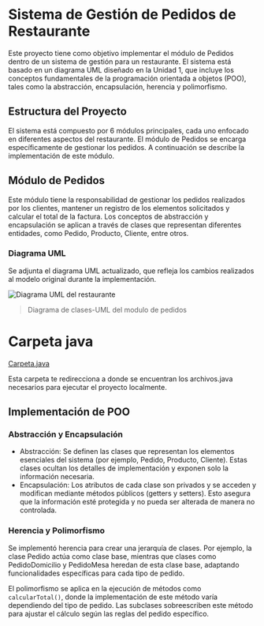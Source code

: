 # Sistema de Gestión de Pedidos de Restaurante
Este proyecto tiene como objetivo implementar el módulo de Pedidos dentro de un sistema de gestión para un restaurante. El sistema está basado en un diagrama UML diseñado en la Unidad 1, que incluye los conceptos fundamentales de la programación orientada a objetos (POO), tales como la abstracción, encapsulación, herencia y polimorfismo.

## Estructura del Proyecto
El sistema está compuesto por 6 módulos principales, cada uno enfocado en diferentes aspectos del restaurante. El módulo de Pedidos se encarga específicamente de gestionar los pedidos. A continuación se describe la implementación de este módulo.

## Módulo de Pedidos
Este módulo tiene la responsabilidad de gestionar los pedidos realizados por los clientes, mantener un registro de los elementos solicitados y calcular el total de la factura. Los conceptos de abstracción y encapsulación se aplican a través de clases que representan diferentes entidades, como Pedido, Producto, Cliente, entre otros.

### Diagrama UML
Se adjunta el diagrama UML actualizado, que refleja los cambios realizados al modelo original durante la implementación.


![Diagrama UML del restaurante](https://github.com/user-attachments/assets/5cdc074f-d407-4b31-95e8-9c37c3249dc1)
> Diagrama de clases-UML del modulo de pedidos 

# Carpeta java
[Carpeta.java](https://github.com/R0yalCode/Restaurante/blob/release/Correci%C3%B3n/ModuloPedidos2U.vpp)

Esta carpeta te redirecciona a donde se encuentran los archivos.java necesarios para ejecutar el proyecto localmente.

## Implementación de POO
### Abstracción y Encapsulación
- Abstracción: Se definen las clases que representan los elementos esenciales del sistema (por ejemplo, Pedido, Producto, Cliente). Estas clases ocultan los detalles de implementación y exponen solo la información necesaria.
- Encapsulación: Los atributos de cada clase son privados y se acceden y modifican mediante métodos públicos (getters y setters). Esto asegura que la información esté protegida y no pueda ser alterada de manera no controlada.

### Herencia y Polimorfismo
Se implementó herencia para crear una jerarquía de clases. Por ejemplo, la clase Pedido actúa como clase base, mientras que clases como PedidoDomicilio y PedidoMesa heredan de esta clase base, adaptando funcionalidades específicas para cada tipo de pedido.

El polimorfismo se aplica en la ejecución de métodos como `calcularTotal()`, donde la implementación de este método varía dependiendo del tipo de pedido. Las subclases sobreescriben este método para ajustar el cálculo según las reglas del pedido específico.
